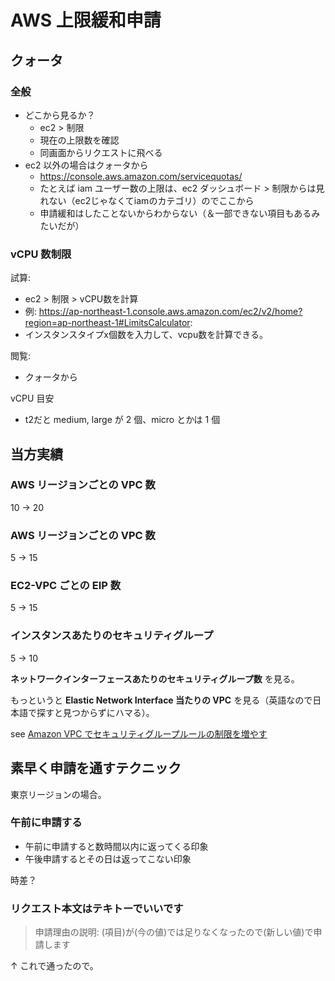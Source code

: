 # AWS 上限緩和申請

## クォータ

### 全般
- どこから見るか？
    - ec2 > 制限
    - 現在の上限数を確認
    - 同画面からリクエストに飛べる
- ec2 以外の場合はクォータから
    - https://console.aws.amazon.com/servicequotas/
    - たとえば iam ユーザー数の上限は、ec2 ダッシュボード > 制限からは見れない（ec2じゃなくてiamのカテゴリ）のでここから
    - 申請緩和はしたことないからわからない（＆一部できない項目もあるみたいだが）

### vCPU 数制限
試算:

- ec2 > 制限 > vCPU数を計算
- 例: https://ap-northeast-1.console.aws.amazon.com/ec2/v2/home?region=ap-northeast-1#LimitsCalculator:
- インスタンスタイプx個数を入力して、vcpu数を計算できる。

閲覧:

- クォータから

vCPU 目安

- t2だと medium, large が 2 個、micro とかは 1 個

## 当方実績

### AWS リージョンごとの VPC 数
10 → 20

### AWS リージョンごとの VPC 数
5 → 15

### EC2-VPC ごとの EIP 数
5 → 15

### インスタンスあたりのセキュリティグループ
5 → 10

**ネットワークインターフェースあたりのセキュリティグループ数** を見る。

もっというと **Elastic Network Interface 当たりの VPC** を見る（英語なので日本語で探すと見つからずにハマる）。

see [Amazon VPC でセキュリティグループルールの制限を増やす](https://aws.amazon.com/jp/premiumsupport/knowledge-center/increase-security-group-rule-limit/)

## 素早く申請を通すテクニック
東京リージョンの場合。

### 午前に申請する
- 午前に申請すると数時間以内に返ってくる印象
- 午後申請するとその日は返ってこない印象

時差？

### リクエスト本文はテキトーでいいです
> 申請理由の説明: (項目)が(今の値)では足りなくなったので(新しい値)で申請します

↑ これで通ったので。
